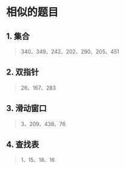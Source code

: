 # 相似的题目
## 1. 集合
> 340、349、242、202、290、205、451
## 2. 双指针
> 26、167、283
## 3. 滑动窗口
> 3、209、438、76
## 4. 查找表
> 1、15、18、16

